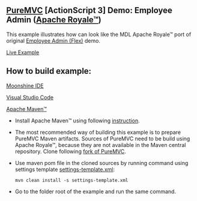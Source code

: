## [PureMVC](http://puremvc.github.com/) [ActionScript 3] Demo: Employee Admin ([Apache Royale™](http://royale.apache.org/))
This example illustrates how can look like the MDL Apache Royale™ port of original [Employee Admin (Flex)](https://github.com/PureMVC/puremvc-as3-demo-flex-employeeadmin/) demo.

[Live Example](https://transpiledactionscript.com/examples/PureMVCEmployeeAdminMDL/)

## How to build example:

[Moonshine IDE](http://moonshine-ide.com/)

[Visual Studio Code](https://nextgenactionscript.com/)

[Apache Maven™](https://maven.apache.org/)

  - Install Apache Maven™ using following [instruction](https://maven.apache.org/install.html).
  - The most recommended way of building this example is to prepare PureMVC Maven artifacts. Sources of PureMVC need to be build using         Apache Royale™, because they are not available in the Maven central repository. Clone following [fork of PureMVC](https://github.com/piotrzarzycki21/puremvc-as3-multicore-framework).
  - Use maven pom file in the cloned sources by running command using settings template [settings-template.xml](https://github.com/apache/royale-asjs/blob/develop/settings-template.xml):
  
        mvn clean install -s settings-template.xml
        
  - Go to the folder root of the example and run the same command.
